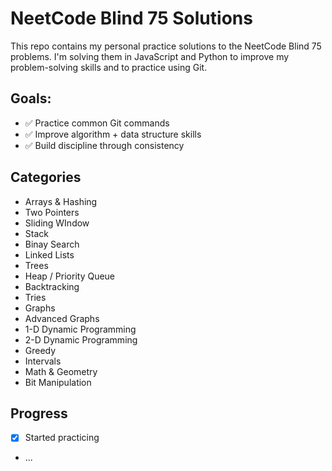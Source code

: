 # NeetCode Blind 75 Solutions

This repo contains my personal practice solutions to the NeetCode Blind 75 problems. I'm solving them in JavaScript and Python to improve my problem-solving skills and to practice using Git.

## Goals:
- ✅ Practice common Git commands
- ✅ Improve algorithm + data structure skills
- ✅ Build discipline through consistency

## Categories
- Arrays & Hashing
- Two Pointers
- Sliding WIndow
- Stack
- Binay Search
- Linked Lists
- Trees
- Heap / Priority Queue
- Backtracking
- Tries
- Graphs
- Advanced Graphs
- 1-D Dynamic Programming
- 2-D Dynamic Programming
- Greedy
- Intervals
- Math & Geometry
- Bit Manipulation

## Progress
- [x] Started practicing
- ...
